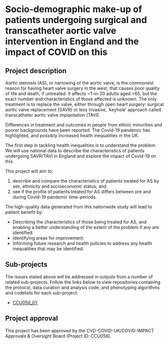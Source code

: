 # Socio-demographic make-up of patients undergoing surgical and transcatheter aortic valve intervention in England and the impact of COVID on this

## Project description

Aortic stenosis (AS), or narrowing of the aortic valve, is the commonest reason for having heart valve surgery in the west, that causes poor quality of life and death, if untreated. It affects ~1-in-20 adults aged >65, but the exact number and characteristics of those affected is unknown. The only treatment is to replace the valve, either through open heart surgery: surgical aortic valve replacement (SAVR) or less invasive, ‘keyhole’ approach called transcatheter aortic valve implantation (TAVI).

Differences in treatment and outcomes in people from ethnic minorities and poorer backgrounds have been reported. The Covid-19 pandemic has highlighted, and possibly increased health inequalities in the UK. 

The first step in tackling health inequalities is to understand the problem. We will use national data to describe the characteristics of patients undergoing SAVR/TAVI in England and explore the impact of Covid-19 on this.

This project will aim to:

1. describe and compare the characteristics of patients treated for AS by sex, ethnicity and socioeconomic status; and
2. see if the profile of patients treated for AS differs between pre and during Covid-19 pandemic time-periods. 

The high-quality data generated from this nationwide study will lead to patient benefit by: 
*	Describing the characteristics of those being treated for AS, and enabling a better understanding of the extent of the problem if any are identified. 
*	Identifying areas for improvement. 
*	Informing future research and health policies to address any health inequalities that may be identified.

## Sub-projects

The issues stated above will be addressed in outputs from a number of related sub-projects.  Follow the links below to view repositories containing the protocol, data curation and analysis code, and phenotyping algorithms and codelists for each sub-project:

* [CCU056_01: ](https://github.com/BHFDSC/CCU056_01)

## Project approval

This project has been approved by the CVD-COVID-UK/COVID-IMPACT Approvals & Oversight Board (Project ID: CCU056).
